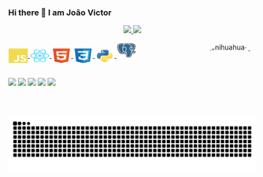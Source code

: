 ### Hi there 👋 I am João Victor 

<!--
**joaodk3/joaodk3** is a ✨ _special_ ✨ repository because its `README.md` (this file) appears on your GitHub profile.

- 🔭 I’m currently working on my own company - Sphera Academy 
- 🌱 I’m currently learning CSS, HTML, JavaScript, PostreSQL, Python and C++
- 😄 Pronouns: He/Him
- ⚡ Fun fact: I love chihuahuas

!-->

<div align="center">
  <a href="https://github.com/joaodk3">
  <img height="180em" src="https://github-readme-stats.vercel.app/api?username=joaodk3&show_icons=true&theme=dark&include_all_commits=true&count_private=true"/>
  <img height="180em" src="https://github-readme-stats.vercel.app/api/top-langs/?username=joaodk3&layout=compact&langs_count=7&theme=dark"/>
</div>
  
  <div style="display: inline_block"><br>
  <img align="center" alt="joao-Js" height="30" width="40" src="https://raw.githubusercontent.com/devicons/devicon/master/icons/javascript/javascript-plain.svg">
  <img align="center" alt="joao-React" height="30" width="40" src="https://raw.githubusercontent.com/devicons/devicon/master/icons/react/react-original.svg">
  <img align="center" alt="joao-HTML" height="30" width="40" src="https://raw.githubusercontent.com/devicons/devicon/master/icons/html5/html5-original.svg">
  <img align="center" alt="joao-CSS" height="30" width="40" src="https://raw.githubusercontent.com/devicons/devicon/master/icons/css3/css3-original.svg">
  <img align="center" alt="joao-Python" height="30" width="40" src="https://raw.githubusercontent.com/devicons/devicon/master/icons/python/python-original.svg">
  <img align-"center" alt-"joao-SQL" height ="30" width ="40" src="https://raw.githubusercontent.com/devicons/devicon/master/icons/postgresql/postgresql-original.svg">
<img align="right" alt="chihuahua-gif" height="150" style="border-radius:50px;" src="https://lolitandfriends.io/wp-content/uploads/2021/10/8b_Cryptolita.png">

</div>
  
 
  ##
 
<div> 
  
  <a href="https://instagram.com/sales_dk" target="_blank"><img src="https://img.shields.io/badge/-Instagram-%23E4405F?style=for-the-badge&logo=instagram&logoColor=white" target="_blank"></a>
 	<a href="https://www.twitch.tv/mokagelado" target="_blank"><img src="https://img.shields.io/badge/Twitch-9146FF?style=for-the-badge&logo=twitch&logoColor=white" target="_blank"></a>
 <a href="https://discord.gg/Joaodk3#8154" target="_blank"><img src="https://img.shields.io/badge/Discord-7289DA?style=for-the-badge&logo=discord&logoColor=white" target="_blank"></a> 
  <a href = "mailto:cadavsales@gmail.com"><img src="https://img.shields.io/badge/-Gmail-%23333?style=for-the-badge&logo=gmail&logoColor=white" target="_blank"></a>
  <a href="https://www.linkedin.com/in/joaodk3" target="_blank"><img src="https://img.shields.io/badge/-LinkedIn-%230077B5?style=for-the-badge&logo=linkedin&logoColor=white" target="_blank"></a> 
 
  ![Snake animation](https://github.com/joaodk3/joaodk3/blob/output/github-contribution-grid-snake.svg)
 
</div>
